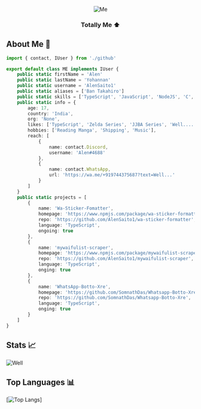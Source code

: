 <div align=center>

![Me](https://i.gifer.com/FGBB.gif)

###  Totally Me ⬆
</div>

## About Me 🎋

```TypeScript
import { contact, IUser } from './github'

export default class ME implements IUser {
    public static firstName = 'Alen'
    public static lastName = 'Yohannan'
    public static username = 'AlenSaito1'
    public static aliases = ['Ban Takahiro']
    public static skills = ['TypeScript', 'JavaScript', 'NodeJS', 'C', 'EJS', 'Express', 'NoSQL']
    public static info = {
        age: 17,
        country: 'India',
        org: 'None',
        likes: ['TypeScript', 'Zelda Series', 'JJBA Series', 'Well.....'],
        hobbies: ['Reading Manga', 'Shipping', 'Music'],
        reach: [
            {
                name: contact.Discord,
                username: 'Alen#4688'
            },
            {
                name: contact.WhatsApp,
                url: 'https://wa.me/+919744375687?text=Well...'
            }
        ]
    }
    public static projects = [
        {
            name: 'Wa-Sticker-Fomatter',
            homepage: 'https://www.npmjs.com/package/wa-sticker-formatter',
            repo: 'https://github.com/AlenSaito1/wa-sticker-formatter',
            language: 'TypeScript',
            ongoing: true
        },
        {
            name: 'mywaifulist-scraper',
            homepage: 'https://www.npmjs.com/package/mywaifulist-scraper',
            repo: 'https://github.com/AlenSaito1/mywaifulist-scraper',
            language: 'TypeScript',
            onging: true
        },
        {
            name: 'WhatsApp-Botto-Xre',
            homepage: 'https://github.com/SomnathDas/Whatsapp-Botto-Xre#readme',
            repo: 'https://github.com/SomnathDas/Whatsapp-Botto-Xre',
            language: 'TypeScript',
            onging: true
        }
    ]
}


```
## Stats 📈
![Well](https://github-readme-stats.vercel.app/api?username=alensaito1&theme=dark&show_icons=true)
## Top Languages 📊
[![Top Langs](https://github-readme-stats.vercel.app/api/top-langs/?username=alensaito1&theme=dark)]